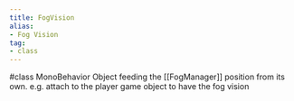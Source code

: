 ```yaml
---
title: FogVision
alias: 
- Fog Vision
tag: 
- class
---
```

#class 
MonoBehavior Object feeding the [[FogManager]] position from its own.
e.g. attach to the player game object to have the fog vision

